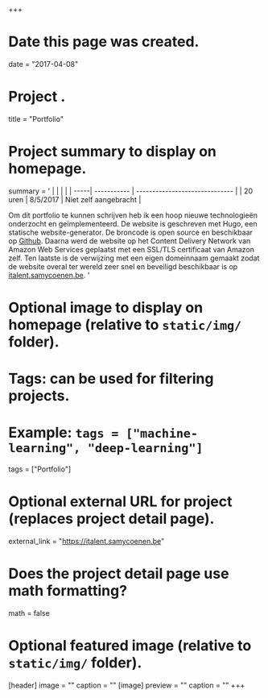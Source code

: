 +++
# Date this page was created.
date = "2017-04-08"

# Project .
title = "Portfolio"

# Project summary to display on homepage.
summary = '
|            |                    | |
| -----| ----------- | ------------------------------ |
| 20 uren  | 8/5/2017  | Niet zelf aangebracht          |

Om dit portfolio te kunnen schrijven heb ik een hoop nieuwe technologieën onderzocht en geïmplementeerd. De website is geschreven met Hugo, een statische website-generator. De broncode is open source en beschikbaar op [Github](https://github.com/SamyCoenen/I-Talent). Daarna werd de website op het Content Delivery Network van Amazon Web Services geplaatst met een SSL/TLS certificaat van Amazon zelf. Ten laatste is de verwijzing met een eigen domeinnaam gemaakt zodat de website overal ter wereld zeer snel en beveiligd beschikbaar is op [italent.samycoenen.be](https://italent.samycoenen.be).
'

# Optional image to display on homepage (relative to `static/img/` folder).


# Tags: can be used for filtering projects.
# Example: `tags = ["machine-learning", "deep-learning"]`
tags = ["Portfolio"]


# Optional external URL for project (replaces project detail page).
external_link = "https://italent.samycoenen.be"

# Does the project detail page use math formatting?
math = false

# Optional featured image (relative to `static/img/` folder).
[header]
image = ""
caption = ""
[image]
preview = ""
caption = ""
+++

